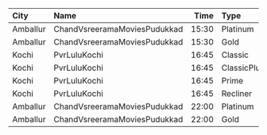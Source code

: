 | City     | Name                         |  Time | Type        | Price | Capacity | Booked |
| :------- | :--------------------------- | ----: | :---------- | ----: | -------: | -----: |
| Amballur | ChandVsreeramaMoviesPudukkad | 15:30 | Platinum    |  180₹ |       25 |     13 |
| Amballur | ChandVsreeramaMoviesPudukkad | 15:30 | Gold        |  129₹ |      182 |     93 |
| Kochi    | PvrLuluKochi                 | 16:45 | Classic     |  140₹ |       39 |     19 |
| Kochi    | PvrLuluKochi                 | 16:45 | ClassicPlus |  160₹ |       91 |     48 |
| Kochi    | PvrLuluKochi                 | 16:45 | Prime       |  190₹ |       64 |     34 |
| Kochi    | PvrLuluKochi                 | 16:45 | Recliner    |  350₹ |        9 |      6 |
| Amballur | ChandVsreeramaMoviesPudukkad | 22:00 | Platinum    |  180₹ |       25 |     13 |
| Amballur | ChandVsreeramaMoviesPudukkad | 22:00 | Gold        |  129₹ |      182 |     97 |